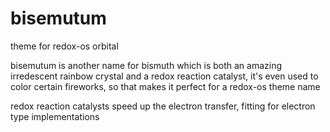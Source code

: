# bisemutum
theme for redox-os orbital 

bisemutum is another name for bismuth which is both an amazing irredescent rainbow crystal and a redox reaction catalyst, it's even used to color certain fireworks, so that makes it perfect for a redox-os theme name

redox reaction catalysts speed up the electron transfer, fitting for electron type implementations
